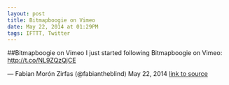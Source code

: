 ```yaml
---
layout: post
title: Bitmapboogie on Vimeo
date: May 22, 2014 at 01:29PM
tags: IFTTT, Twitter
---
```

##Bitmapboogie on Vimeo
I just started following Bitmapboogie on Vimeo: http://t.co/NL9ZQzQjCE

— Fabian Morón Zirfas (@fabiantheblind) May 22, 2014
[link to source](http://ift.tt/1pfDVJ4) 
